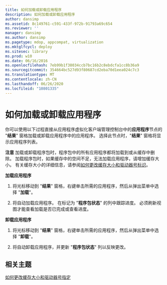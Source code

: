 ```yaml
---
title: 如何加载或卸载应用程序
description: 如何加载或卸载应用程序
author: dansimp
ms.assetid: 8c149761-c591-433f-972b-91793a69c654
ms.reviewer: ''
manager: dansimp
ms.author: dansimp
ms.pagetype: mdop, appcompat, virtualization
ms.mktglfcycl: deploy
ms.sitesec: library
ms.prod: w10
ms.date: 06/16/2016
ms.openlocfilehash: 7eb99b1f38034ccb7bc16b2c8ebdcfa1cc8b36a9
ms.sourcegitcommit: 354664bc527d93f80687cd2eba70d1eea024c7c3
ms.translationtype: MT
ms.contentlocale: zh-CN
ms.lasthandoff: 06/26/2020
ms.locfileid: "10801335"
---
```

# 如何加载或卸载应用程序


你可以使用以下过程直接从应用程序虚拟化客户端管理控制台中的**应用程序**节点的 "**结果**" 窗格加载或卸载应用程序中的应用程序。 选择此节点时，"**结果**" 窗格将显示应用程序列表。

**注意** 加载或卸载程序包时，程序包中的所有应用程序都将加载到或从缓存中删除。 加载程序包时，如果缓存中的空间不足，无法加载应用程序，请增加缓存大小。 有关缓存大小的详细信息，请参阅[如何更改缓存大小和驱动器号标识](how-to-change-the-cache-size-and-the-drive-letter-designation.md)。

 

**加载应用程序**

1.  将光标移动到 "**结果**" 窗格，右键单击所需的应用程序，然后从弹出菜单中选择 "**加载**"。

2.  将自动加载应用程序。 在标记为 "**程序包状态**" 的列中跟踪进度。 必须刷新视图才能查看加载是否已完成或查看进度。

**卸载应用程序**

1.  将光标移动到 "**结果**" 窗格，右键单击所需的应用程序，然后从弹出菜单中选择 "**卸载**"。

2.  将自动卸载应用程序，并更新 "**程序包状态**" 列以反映更改。

## 相关主题


[如何更改缓存大小和驱动器号指定](how-to-change-the-cache-size-and-the-drive-letter-designation.md)

 

 





